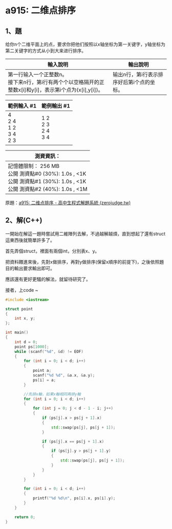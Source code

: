 # a915: 二维点排序

## 1、題
给你n个二维平面上的点，要求你把他们按照以x轴坐标为第一关键字，y轴坐标为第二关键字的方式从小到大来进行排序。



| 輸入說明                                                     | 輸出說明                                  |
| ------------------------------------------------------------ | ----------------------------------------- |
| 第一行输入一个正整数n。<br />接下来n行，第i行有两个个以空格隔开的正整数x[i]和y[i]，表示第i个点为(x[i],y[i])。 | 输出n行，第i行表示排序好后第i个点的坐标。 |

| 範例輸入 #1                           | 範例輸出 #1                       |
| ------------------------------------- | --------------------------------- |
| 4<br />2 4<br />1 2<br />3 4<br />2 3 | 1 2 <br />2 3 <br />2 4 <br />3 4 |



| 測資資訊：                                                   |
| ------------------------------------------------------------ |
| 記憶體限制： 256 MB<br/>公開 測資點#0 (30%): 1.0s , <1K<br/>公開 測資點#1 (30%): 1.0s , <1K<br/>公開 測資點#2 (40%): 1.0s , <1M |

原題：[a915: 二维点排序 - 高中生程式解題系統 (zerojudge.tw)](https://zerojudge.tw/ShowProblem?problemid=a915)



## 2、解(C++)

一開始在解這一題時嘗試用二維陣列去解，不過越解越煩，直到想起了還有struct這東西後就簡單許多了。

首先弄個struct，裡面有兩個int，分別表x、y。

把資料餵進來後，先對x做排序，再對y做排序(保留x順序的前提下)，之後依照題目的輸出要求輸出即可。

應該還有更好更騷的解法，就留待研究了。

接者，上code ~

```c++
#include <iostream>

struct point
{
	int x, y;
};

int main()
{
	int d = 0;
	point ps[1000];
	while (scanf("%d", &d) != EOF)
	{
		for (int i = 0; i < d; i++)
		{
			point a;
			scanf("%d %d", &a.x, &a.y);
			ps[i] = a;
		}

		//先排x軸，如果x軸相同再排y軸
		for (int i = 0; i < d; i++)
		{
			for (int j = 0; j < d - 1 - i; j++)
			{
				if (ps[j].x > ps[j + 1].x)
				{
					std::swap(ps[j], ps[j + 1]);
				}

				if (ps[j].x == ps[j + 1].x)
				{
					if (ps[j].y > ps[j + 1].y)
					{
						std::swap(ps[j], ps[j + 1]);
					}
				}
			}
		}

		for (int i = 0; i < d; i++)
		{
			printf("%d %d\n", ps[i].x, ps[i].y);
		}
	}

	return 0;
}
```

